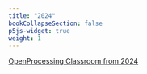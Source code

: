 ```yaml
---
title: "2024"
bookCollapseSection: false
p5js-widget: true
weight: 1
---
```


[OpenProcessing Classroom from 2024](https://openprocessing.org/class/92392#/)